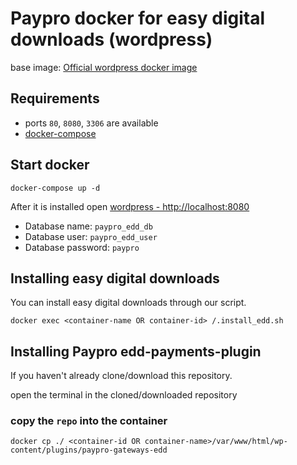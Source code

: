 # Paypro docker for easy digital downloads (wordpress)

base image: [Official wordpress docker image](https://hub.docker.com/_/wordpress)

## Requirements

- ports `80`, `8080`, `3306` are available
- [docker-compose](https://docs.docker.com/compose/install/)

## Start docker

    docker-compose up -d

After it is installed open [wordpress - http://localhost:8080](http://localhost:8080)

- Database name: `paypro_edd_db`
- Database user: `paypro_edd_user`
- Database password: `paypro`

## Installing easy digital downloads

You can install easy digital downloads through our script.

    docker exec <container-name OR container-id> /.install_edd.sh

## Installing Paypro edd-payments-plugin

If you haven't already clone/download this repository.

open the terminal in the cloned/downloaded repository

### copy the `repo` into the container

    docker cp ./ <container-id OR container-name>/var/www/html/wp-content/plugins/paypro-gateways-edd
